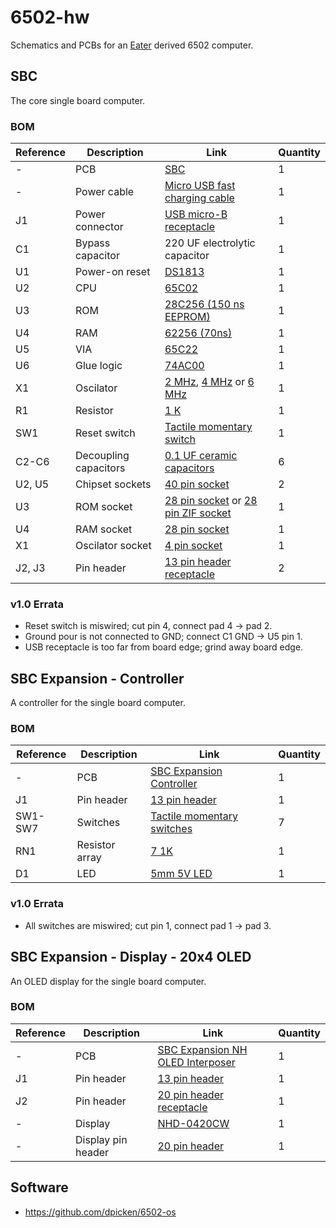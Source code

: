 # 6502-hw

Schematics and PCBs for an [Eater](https://eater.net/6502) derived 6502 computer.

## SBC

The core single board computer.

### BOM
|Reference|Description|Link|Quantity|
|-|-|-|-|
|-|PCB|[SBC](https://oshpark.com/shared_projects/to0W4SAe)|1|
|-|Power cable|[Micro USB fast charging cable](https://www.amazon.com/dp/B01MTXZ3U8/ref=as_li_ss_tl?ie=UTF8&linkCode=sl1&tag=ugreenus-20&linkId=31529940240bda22dced279b3f113739&language=en_US)|1|
|J1|Power connector|[USB micro-B receptacle](https://www.digikey.com/en/products/detail/amphenol-icc-fci/10118194-0001LF/2785389)|1|
|C1|Bypass capacitor|220 UF electrolytic capacitor|1|
|U1|Power-on reset|[DS1813](https://www.digikey.com/en/products/detail/maxim-integrated/DS1813-10/1769417)|1|
|U2|CPU|[65C02](https://www.jameco.com/z/W65C02S6TPG-14-Western-Design-Center-MPU-8-Bit-14MHz-65KB-Memory-40-Pin-PDIP_2143638.html)|1|
|U3|ROM|[28C256 (150 ns EEPROM)](https://www.jameco.com/z/28C256-15-Major-Brands-IC-28C256-15-EEPROM-256K-Bit-CMOS-Parallel_74843.html)|1|
|U4|RAM|[62256 (70ns)](https://www.jameco.com/z/62256LP-70-Major-Brands-IC-62256LP-CMOS-SRAM-256K-Bit-32Kx8-70ns-Low-Power_82472.html)|1|
|U5|VIA|[65C22](https://www.jameco.com/z/W65C22S6TPG-14-Western-Design-Center-Versatile-Interface-Adapter-via-8-Bit-I-O-Ports-14-MHz-40-Pin-PDIP-CMOS-5-Volt_2143591.html)|1|
|U6|Glue logic|[74AC00](https://www.digikey.com/en/products/detail/texas-instruments/CD74AC00E/375682)|1|
|X1|Oscilator|[2 MHz](https://www.digikey.com/en/products/detail/ecs-inc/ECS-100AX-020/827233), [4 MHz](https://www.digikey.com/en/products/detail/ecs-inc/ECS-100AX-040/827235) or [6 MHz](https://www.digikey.com/en/products/detail/ecs-inc/ECS-100AX-060/827236)|1|
|R1|Resistor|[1 K](https://www.digikey.com/en/products/detail/koa-speer-electronics-inc/CFS1-4CT52R102G/13537646)|1|
|SW1|Reset switch|[Tactile momentary switch](https://www.jameco.com/z/B3F-1001-Omron-SPST-OFF-ON-Momentary-Tactile-Pushbutton-Switch_2231603.html)|1|
|C2-C6|Decoupling capacitors|[0.1 UF ceramic capacitors](https://www.digikey.com/en/products/detail/vishay-beyschlag-draloric-bc-components/1C10Z5U104M050B/7056991)|6|
|U2, U5|Chipset sockets|[40 pin socket](https://www.jameco.com/z/40MTLP-Jameco-Valuepro-40-Pin-Machine-Tooled-Low-Profile-IC-Socket-0-6-Inch-Wide_41136.html)|2|
|U3|ROM socket|[28 pin socket](https://www.jameco.com/z/28MTLP-6-Jameco-Valuepro-Socket-IC-28-Pin-Machine-Tooled-Low-Profile-Soldertail-0-6-Width_40329.html) or [28 pin ZIF socket](https://www.jameco.com/z/28-526-10-Aries-Electronics-ZIF-Socket-28-Position-2-54mm-Solder-Straight-Thru-Hole_102745.html)|1|
|U4|RAM socket|[28 pin socket](https://www.jameco.com/z/28MTLP-6-Jameco-Valuepro-Socket-IC-28-Pin-Machine-Tooled-Low-Profile-Soldertail-0-6-Width_40329.html)|1|
|X1|Oscilator socket|[4 pin socket](https://www.jameco.com/z/1107741-Aries-Electronics-Machine-Tooled-4-Pin-Full-Can-Crystal-Oscillator-Socket_133006.html)|1|
|J2, J3|Pin header|[13 pin header receptacle](https://www.jameco.com/z/RS1-40-T-Adam-Technologies-40-Position-Single-Row-Vertical-Mount-Receptacle-3mm-Pin-Length_2168173.html)|2|

### v1.0 Errata

- Reset switch is miswired; cut pin 4, connect pad 4 -> pad 2.
- Ground pour is not connected to GND; connect C1 GND -> U5 pin 1.
- USB receptacle is too far from board edge; grind away board edge.

## SBC Expansion - Controller

A controller for the single board computer.

### BOM
|Reference|Description|Link|Quantity|
|-|-|-|-|
|-|PCB|[SBC Expansion Controller](https://oshpark.com/shared_projects/oqDuR7hJ)|1|
|J1|Pin header|[13 pin header](https://www.jameco.com/z/7000-1X13SG-R-Jameco-Valuepro-13-Pin-Breakaway-Pin-Header-Vertical-0-100-Pitch_2294679.html)|1|
|SW1-SW7|Switches|[Tactile momentary switches](https://www.jameco.com/z/BTS-1102B-2-Jameco-Valuepro-Switch-Push-Button-Tactile-SPST-OFF-ON-15-VDC-20mA-Actuator-Height-0-13-Inch_149948.html)|7|
|RN1|Resistor array|[7 1K](https://www.digikey.com/en/products/detail/cts-resistor-products/77081102P/1000658)|1|
|D1|LED|[5mm 5V LED](https://www.sparkfun.com/products/14977)|1|

### v1.0 Errata

- All switches are miswired; cut pin 1, connect pad 1 -> pad 3.

## SBC Expansion - Display - 20x4 OLED

An OLED display for the single board computer.

### BOM
|Reference|Description|Link|Quantity|
|-|-|-|-|
|-|PCB|[SBC Expansion NH OLED Interposer](https://oshpark.com/shared_projects/cBT9o0z3)|1|
|J1|Pin header|[13 pin header](https://www.jameco.com/z/7000-1X13SG-R-Jameco-Valuepro-13-Pin-Breakaway-Pin-Header-Vertical-0-100-Pitch_2294679.html)|1|
|J2|Pin header|[20 pin header receptacle](https://www.jameco.com/z/RS1-40-T-Adam-Technologies-40-Position-Single-Row-Vertical-Mount-Receptacle-3mm-Pin-Length_2168173.html)|1|
|-|Display|[NHD-0420CW](https://www.digikey.com/en/products/detail/newhaven-display-intl/NHD-0420CW-AW3/7942051)|1|
|-|Display pin header|[20 pin header](https://www.jameco.com/z/7000-1X20SG-R-Jameco-Valuepro-Connector-Unshrouded-Header-20-Position-2-54mm-Solder-Straight-Thru-Hole_103369.html)|1|

## Software

- https://github.com/dpicken/6502-os
